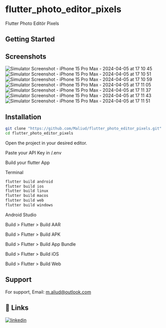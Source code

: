 # flutter_photo_editor_pixels

Flutter Photo Editör Pixels

## Getting Started

## Screenshots
![Simulator Screenshot - iPhone 15 Pro Max - 2024-04-05 at 17 10 45](https://github.com/Maliud/flutter_photo_editor_pixels/assets/72108306/7fef06eb-be0b-4653-84b7-08085ec6e6cf) 
![Simulator Screenshot - iPhone 15 Pro Max - 2024-04-05 at 17 10 51](https://github.com/Maliud/flutter_photo_editor_pixels/assets/72108306/2d22ee17-d967-4575-bc77-51ed2cdbe1a5)
![Simulator Screenshot - iPhone 15 Pro Max - 2024-04-05 at 17 10 59](https://github.com/Maliud/flutter_photo_editor_pixels/assets/72108306/4429a987-51d8-4d4f-861e-f1961d1f1e2a)
![Simulator Screenshot - iPhone 15 Pro Max - 2024-04-05 at 17 11 05](https://github.com/Maliud/flutter_photo_editor_pixels/assets/72108306/3105cf9c-a5a7-494f-9ba6-e2ebf33a2621)
![Simulator Screenshot - iPhone 15 Pro Max - 2024-04-05 at 17 11 37](https://github.com/Maliud/flutter_photo_editor_pixels/assets/72108306/dc5f6d28-d1c9-48e1-be25-02c8d7ccdc76)
![Simulator Screenshot - iPhone 15 Pro Max - 2024-04-05 at 17 11 43](https://github.com/Maliud/flutter_photo_editor_pixels/assets/72108306/2e5dcc6c-3eae-4637-bb1d-b7bf83a01fef)
![Simulator Screenshot - iPhone 15 Pro Max - 2024-04-05 at 17 11 51](https://github.com/Maliud/flutter_photo_editor_pixels/assets/72108306/b6d9d489-ee78-47fd-99e9-28a6e614d61d)



## Installation

```bash
git clone "https://github.com/Maliud/flutter_photo_editor_pixels.git"
cd flutter_photo_editor_pixels
```

Open the project in your desired editor.

Paste your API Key in /.env

Build your flutter App

Terminal
```bash
flutter build android
flutter build ios
flutter build linux
flutter build macos
flutter build web
flutter build windows
```

Android Studio

Build > Flutter > Build AAR

Build > Flutter > Build APK

Build > Flutter > Build App Bundle

Build > Flutter > Build iOS

Build > Flutter > Build Web


## Support

For support, Email: m.aliud@outlook.com


## 🔗 Links
[![linkedin](https://img.shields.io/badge/linkedin-0A66C2?style=for-the-badge&logo=linkedin&logoColor=white)](https://www.linkedin.com/in/muhammed-ali-ud-ali76/)
